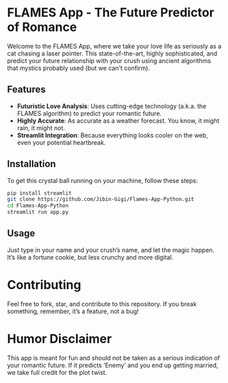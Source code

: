 # FLAMES App - The Future Predictor of Romance 

Welcome to the FLAMES App, where we take your love life as seriously as a cat chasing a laser pointer. This state-of-the-art, highly sophisticated, and predict your future relationship with your crush using ancient algorithms that mystics probably used (but we can't confirm).

## Features

- **Futuristic Love Analysis**: Uses cutting-edge technology (a.k.a. the FLAMES algorithm) to predict your romantic future.
- **Highly Accurate**: As accurate as a weather forecast. You know, it might rain, it might not.
- **Streamlit Integration**: Because everything looks cooler on the web, even your potential heartbreak.

## Installation

To get this crystal ball running on your machine, follow these steps:

```bash
pip install streamlit
git clone https://github.com/Jibin-Gigi/Flames-App-Python.git
cd Flames-App-Python
streamlit run app.py
```

## Usage
Just type in your name and your crush’s name, and let the magic happen. It’s like a fortune cookie, but less crunchy and more digital.

# Contributing
Feel free to fork, star, and contribute to this repository. If you break something, remember, it’s a feature, not a bug!

# Humor Disclaimer
This app is meant for fun and should not be taken as a serious indication of your romantic future. If it predicts ‘Enemy’ and you end up getting married, we take full credit for the plot twist.

